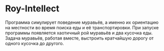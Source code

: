 # Roy-Intellect

Программа симулирует поведение муравьёв, а именно их ориентацию на местности во время поиска еды и её транспортировки. При запуске программы появляется хаотичный рой муравьёв и два кусочка еды. Задача муравьёв, работая вместе, выстроить кратчайшую дорогу от одного кусочка до другого.